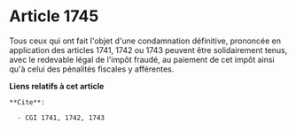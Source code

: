 # Article 1745

Tous ceux qui ont fait l'objet d'une condamnation définitive, prononcée en application des articles 1741, 1742 ou 1743
peuvent être solidairement tenus, avec le redevable légal de l'impôt fraudé, au paiement de cet impôt ainsi qu'à celui des
pénalités fiscales y afférentes.

**Liens relatifs à cet article**

	**Cite**:

	  - CGI 1741, 1742, 1743

